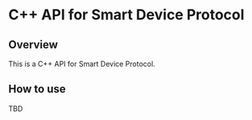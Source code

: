 # C++ API for Smart Device Protocol

## Overview

This is a C++ API for Smart Device Protocol.

## How to use

TBD